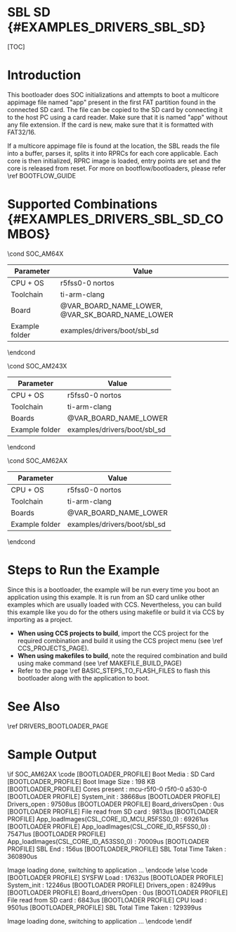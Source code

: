 # SBL SD {#EXAMPLES_DRIVERS_SBL_SD}

[TOC]

# Introduction

This bootloader does SOC initializations and attempts to boot a multicore appimage file named "app" present in the first FAT partition found in the connected SD card. The file can be copied to the SD card by connecting it to the host PC using a card reader. Make sure that it is named "app" without any file extension. If the card is new, make sure that it is formatted with FAT32/16.

If a multicore appimage file is found at the location, the SBL reads the file into a buffer, parses it, splits it into RPRCs for each core applicable. Each core is then initialized, RPRC image is loaded, entry points are set and the core is released from reset. For more on bootflow/bootloaders, please refer \ref BOOTFLOW_GUIDE

# Supported Combinations {#EXAMPLES_DRIVERS_SBL_SD_COMBOS}

\cond SOC_AM64X

 Parameter      | Value
 ---------------|-----------
 CPU + OS       | r5fss0-0 nortos
 Toolchain      | ti-arm-clang
 Board          | @VAR_BOARD_NAME_LOWER, @VAR_SK_BOARD_NAME_LOWER
 Example folder | examples/drivers/boot/sbl_sd

\endcond

\cond SOC_AM243X

 Parameter      | Value
 ---------------|-----------
 CPU + OS       | r5fss0-0 nortos
 Toolchain      | ti-arm-clang
 Boards         | @VAR_BOARD_NAME_LOWER
 Example folder | examples/drivers/boot/sbl_sd

\endcond

\cond SOC_AM62AX

 Parameter      | Value
 ---------------|-----------
 CPU + OS       | r5fss0-0 nortos
 Toolchain      | ti-arm-clang
 Boards         | @VAR_BOARD_NAME_LOWER
 Example folder | examples/drivers/boot/sbl_sd

\endcond

# Steps to Run the Example

Since this is a bootloader, the example will be run every time you boot an application using this example. It is run from an SD card unlike other examples which are usually loaded with CCS. Nevertheless, you can build this example like you do for the others using makefile or build it via CCS by importing as a project.

- **When using CCS projects to build**, import the CCS project for the required combination
  and build it using the CCS project menu (see \ref CCS_PROJECTS_PAGE).
- **When using makefiles to build**, note the required combination and build using
  make command (see \ref MAKEFILE_BUILD_PAGE)
- Refer to the page \ref BASIC_STEPS_TO_FLASH_FILES to flash this bootloader along with the application to boot.

# See Also

\ref DRIVERS_BOOTLOADER_PAGE

# Sample Output
\if SOC_AM62AX
\code
[BOOTLOADER_PROFILE] Boot Media       : SD Card
[BOOTLOADER_PROFILE] Boot Image Size  : 198 KB
[BOOTLOADER_PROFILE] Cores present    :
mcu-r5f0-0
r5f0-0
a530-0
[BOOTLOADER PROFILE] System_init                                :      38668us
[BOOTLOADER PROFILE] Drivers_open                               :      97508us
[BOOTLOADER PROFILE] Board_driversOpen                          :          0us
[BOOTLOADER PROFILE] File read from SD card                     :       9813us
[BOOTLOADER PROFILE] App_loadImages(CSL_CORE_ID_MCU_R5FSS0_0)   :      69261us
[BOOTLOADER PROFILE] App_loadImages(CSL_CORE_ID_R5FSS0_0)       :      75471us
[BOOTLOADER PROFILE] App_loadImages(CSL_CORE_ID_A53SS0_0)       :      70009us
[BOOTLOADER PROFILE] SBL End                                    :        156us
[BOOTLOADER_PROFILE] SBL Total Time Taken                       :     360890us

Image loading done, switching to application ...
\endcode
\else
\code
[BOOTLOADER PROFILE] SYSFW Load                       :      17632us
[BOOTLOADER PROFILE] System_init                      :      12246us
[BOOTLOADER PROFILE] Drivers_open                     :      82499us
[BOOTLOADER PROFILE] Board_driversOpen                :          0us
[BOOTLOADER PROFILE] File read from SD card           :       6843us
[BOOTLOADER PROFILE] CPU load                         :       9501us
[BOOTLOADER_PROFILE] SBL Total Time Taken             :     129399us

Image loading done, switching to application ...
\endcode
\endif